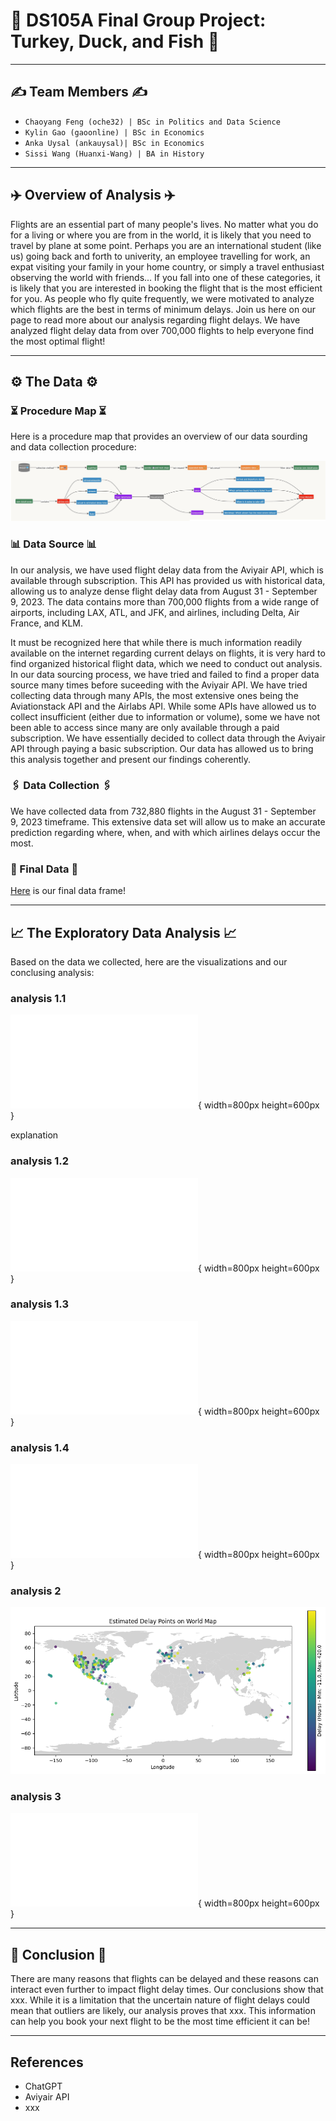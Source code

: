 # 📝 DS105A Final Group Project: Turkey, Duck, and Fish 📝 

--- 

## ✍️ Team Members ✍️
- `Chaoyang Feng (oche32) | BSc in Politics and Data Science` 
- `Kylin Gao (gaoonline) | BSc in Economics`  
- `Anka Uysal (ankauysal)| BSc in Economics`  
- `Sissi Wang (Huanxi-Wang) | BA in History` 

--- 

## ✈️ Overview of Analysis ✈️

Flights are an essential part of many people's lives. No matter what you do for a living or where you are from in the world, it is likely that you need to travel by plane at some point. Perhaps you are an international student (like us) going back and forth to univerity, an employee travelling for work, an expat visiting your family in your home country, or simply a travel enthusiast observing the world with friends... If you fall into one of these categories, it is likely that you are interested in booking the flight that is the most efficient for you. As people who fly quite frequently, we were motivated to analyze which flights are the best in terms of minimum delays. Join us here on our page to read more about our analysis regarding flight delays. We have analyzed flight delay data from over 700,000 flights to help everyone find the most optimal flight!

---

## ⚙️ The Data ⚙️

### ⏳ Procedure Map ⏳

Here is a procedure map that provides an overview of our data sourding and data collection procedure: 

![](final_procedure_map.JPG)


### 📊 Data Source 📊

In our analysis, we have used flight delay data from the Aviyair API, which is available through subscription. This API has provided us with historical data, allowing us to analyze dense flight delay data from August 31 - September 9, 2023. The data contains more than 700,000 flights from a wide range of airports, including LAX, ATL, and JFK, and airlines, including Delta, Air France, and KLM.

It must be recognized here that while there is much information readily available on the internet regarding current delays on flights, it is very hard to find organized historical flight data, which we need to conduct out analysis. In our data sourcing process, we have tried and failed to find a proper data source many times before suceeding with the Aviyair API. We have tried collecting data through many APIs, the most extensive ones being the Aviationstack API and the Airlabs API. While some APIs have allowed us to collect insufficient (either due to information or volume), some we have not been able to access since many are only available through a paid subscription. We have essentially decided to collect data through the Aviyair API through paying a basic subscription. Our data has allowed us to bring this analysis together and present our findings coherently. 

### 🖇 Data Collection 🖇

We have collected data from 732,880 flights in the August 31 - September 9, 2023 timeframe. This extensive data set will allow us to make an accurate prediction regarding where, when, and with which airlines delays occur the most. 

### 🔬 Final Data 🔬

[Here](final_data.csv) is our final data frame! 

--- 

## 📈 The Exploratory Data Analysis 📈

Based on the data we collected, here are the visualizations and our conclusing analysis: 

### analysis 1.1
![](Exhibit1.1.html){ width=800px height=600px }

explanation
### analysis 1.2
![](Exhibit1.2.html){ width=800px height=600px }

### analysis 1.3
![](Exhibit1.3.html){ width=800px height=600px }

### analysis 1.4
![](Exhibit1.4.html){ width=800px height=600px }



### analysis 2 



![delays on world map](Exhibit2.png "Exhibit2(2)")



### analysis 3

![](Exhibit3.html){ width=800px height=600px }

--- 

## 📝 Conclusion 📝

There are many reasons that flights can be delayed and these reasons can interact even further to impact flight delay times. Our conclusions show that xxx. While it is a limitation that the uncertain nature of flight delays could mean that outliers are likely, our analysis proves that xxx. This information can help you book your next flight to be the most time efficient it can be! 

--- 

## References 

- ChatGPT 
- Aviyair API 
- xxx 


